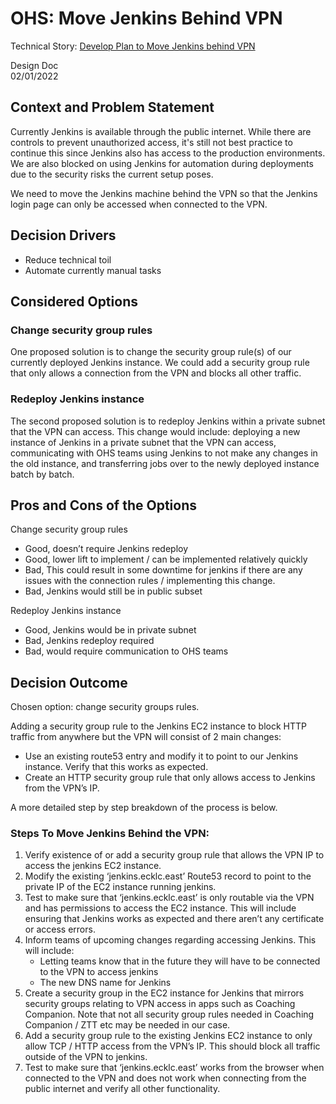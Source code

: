 # OHS: Move Jenkins Behind VPN
Technical Story: [Develop Plan to Move Jenkins behind VPN](https://ocio-jira.acf.hhs.gov/browse/OHSH-354) 

Design Doc  
02/01/2022 

## Context and Problem Statement

Currently Jenkins is available through the public internet. While there are controls to prevent unauthorized access, it's still not best practice to continue this since Jenkins also has access to the production environments. We are also blocked on using Jenkins for automation during deployments due to the security risks the current setup poses.

We need to move the Jenkins machine behind the VPN so that the Jenkins login page can only be accessed when connected to the VPN.

## Decision Drivers 
- Reduce technical toil
- Automate currently manual tasks

## Considered Options

### Change security group rules
One proposed solution is to change the security group rule(s) of our currently deployed Jenkins instance. We could add a security group rule that only allows a connection from the VPN and blocks all other traffic. 

### Redeploy Jenkins instance
The second proposed solution is to redeploy Jenkins within a private subnet that the VPN can access. This change would include: deploying a new instance of Jenkins in a private subnet that the VPN can access, communicating with OHS teams using Jenkins to not make any changes in the old instance, and transferring jobs over to the newly deployed instance batch by batch. 

## Pros and Cons of the Options

Change security group rules
- Good, doesn’t require Jenkins redeploy
- Good, lower lift to implement / can be implemented relatively quickly
- Bad, This could result in some downtime for jenkins if there are any issues with the connection rules / implementing this change.
- Bad, Jenkins would still be in public subset


Redeploy Jenkins instance
- Good, Jenkins would be in private subnet
- Bad, Jenkins redeploy required
- Bad, would require communication to OHS teams 


## Decision Outcome
Chosen option: change security groups rules. 

Adding a security group rule to the Jenkins EC2 instance to block HTTP traffic from anywhere but the VPN will consist of 2 main changes:
 - Use an existing route53 entry and modify it to point to our Jenkins instance. Verify that this works as expected.
 - Create an HTTP security group rule that only allows access to Jenkins from the VPN’s IP.  

A more detailed step by step breakdown of the process is below.

### Steps To Move Jenkins Behind the VPN:

1) Verify existence of or add a security group rule that allows the VPN IP to access the jenkins EC2 instance.
2) Modify the existing ‘jenkins.ecklc.east’ Route53 record to point to the private IP of the EC2 instance running jenkins. 
3) Test to make sure that ‘jenkins.ecklc.east’ is only routable via the VPN and has permissions to access the EC2 instance. This will include ensuring that Jenkins works as expected and there aren’t any certificate or access errors. 
4) Inform teams of upcoming changes regarding accessing Jenkins. This will include:
   - Letting teams know that in the future they will have to be connected to the VPN to access jenkins
   - The new DNS name for Jenkins 
5) Create a security group in the EC2 instance for Jenkins that mirrors security groups relating to VPN access in apps such as Coaching Companion. Note that not all security group rules needed in Coaching Companion / ZTT etc may be needed in our case. 
6) Add a security group rule to the existing Jenkins EC2 instance to only allow TCP / HTTP access from the VPN’s IP. This should block all traffic outside of the VPN to jenkins.
7) Test to make sure that ‘jenkins.ecklc.east’ works from the browser when connected to the VPN and does not work when connecting from the public internet and verify all other functionality. 
